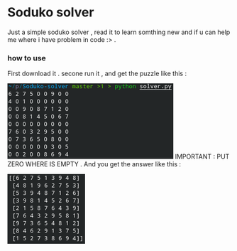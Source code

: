 # Soduko solver 
Just a simple soduko solver , read it to learn somthing new and if u can help me where i have problem in code :> . 

### how to use 
First download it . secone run it , and get the puzzle like this :

![how-to-enter-input-screenshot](.input_how.png)
IMPORTANT : PUT ZERO WHERE IS EMPTY . 
And you get the answer like this : 

![answer](.Answer.png)


